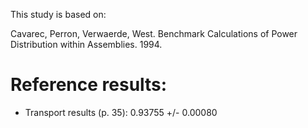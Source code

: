 
This study is based on:

Cavarec, Perron, Verwaerde, West. Benchmark Calculations of Power Distribution within Assemblies. 1994.


# Reference results:

* Transport results (p. 35): 0.93755 +/- 0.00080

